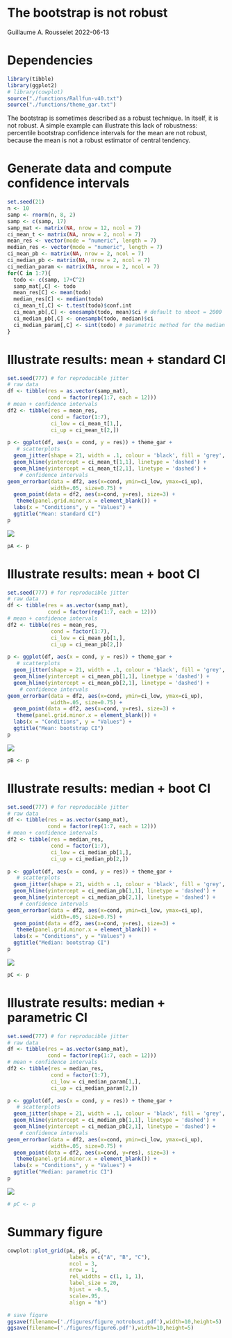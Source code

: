 The bootstrap is not robust
================
Guillaume A. Rousselet
2022-06-13

# Dependencies

``` r
library(tibble)
library(ggplot2)
# library(cowplot)
source("./functions/Rallfun-v40.txt")
source("./functions/theme_gar.txt")
```

The bootstrap is sometimes described as a robust technique. In itself,
it is not robust. A simple example can illustrate this lack of
robustness: percentile bootstrap confidence intervals for the mean are
not robust, because the mean is not a robust estimator of central
tendency.

# Generate data and compute confidence intervals

``` r
set.seed(21)
n <- 10
samp <- rnorm(n, 8, 2) 
samp <- c(samp, 17)
samp_mat <- matrix(NA, nrow = 12, ncol = 7)
ci_mean_t <- matrix(NA, nrow = 2, ncol = 7)
mean_res <- vector(mode = "numeric", length = 7)
median_res <- vector(mode = "numeric", length = 7)
ci_mean_pb <- matrix(NA, nrow = 2, ncol = 7)
ci_median_pb <- matrix(NA, nrow = 2, ncol = 7)
ci_median_param <- matrix(NA, nrow = 2, ncol = 7)
for(C in 1:7){
  todo <- c(samp, 17+C^2)
  samp_mat[,C] <- todo
  mean_res[C] <- mean(todo)
  median_res[C] <- median(todo)
  ci_mean_t[,C] <- t.test(todo)$conf.int
  ci_mean_pb[,C] <- onesampb(todo, mean)$ci # default to nboot = 2000
  ci_median_pb[,C] <- onesampb(todo, median)$ci
  ci_median_param[,C] <- sint(todo) # parametric method for the median
}
```

# Illustrate results: mean + standard CI

``` r
set.seed(777) # for reproducible jitter
# raw data
df <- tibble(res = as.vector(samp_mat),
             cond = factor(rep(1:7, each = 12)))
# mean + confidence intervals
df2 <- tibble(res = mean_res,
              cond = factor(1:7),
              ci_low = ci_mean_t[1,],
              ci_up = ci_mean_t[2,])

p <- ggplot(df, aes(x = cond, y = res)) + theme_gar +
   # scatterplots
  geom_jitter(shape = 21, width = .1, colour = 'black', fill = 'grey', size = 2, alpha = 0.5) +
  geom_hline(yintercept = ci_mean_t[1,1], linetype = 'dashed') +
  geom_hline(yintercept = ci_mean_t[2,1], linetype = 'dashed') +
    # confidence intervals
geom_errorbar(data = df2, aes(x=cond, ymin=ci_low, ymax=ci_up), 
              width=.05, size=0.75) + 
  geom_point(data = df2, aes(x=cond, y=res), size=3) +
   theme(panel.grid.minor.x = element_blank()) +
  labs(x = "Conditions", y = "Values") +
  ggtitle("Mean: standard CI") 
p
```

![](notrobust_files/figure-gfm/unnamed-chunk-3-1.png)<!-- -->

``` r
pA <- p
```

# Illustrate results: mean + boot CI

``` r
set.seed(777) # for reproducible jitter
# raw data
df <- tibble(res = as.vector(samp_mat),
             cond = factor(rep(1:7, each = 12)))
# mean + confidence intervals
df2 <- tibble(res = mean_res,
              cond = factor(1:7),
              ci_low = ci_mean_pb[1,],
              ci_up = ci_mean_pb[2,])

p <- ggplot(df, aes(x = cond, y = res)) + theme_gar +
   # scatterplots
  geom_jitter(shape = 21, width = .1, colour = 'black', fill = 'grey', size = 2, alpha = 0.5) +
  geom_hline(yintercept = ci_mean_pb[1,1], linetype = 'dashed') +
  geom_hline(yintercept = ci_mean_pb[2,1], linetype = 'dashed') +
    # confidence intervals
geom_errorbar(data = df2, aes(x=cond, ymin=ci_low, ymax=ci_up), 
              width=.05, size=0.75) + 
  geom_point(data = df2, aes(x=cond, y=res), size=3) +
   theme(panel.grid.minor.x = element_blank()) +
  labs(x = "Conditions", y = "Values") +
  ggtitle("Mean: bootstrap CI") 
p
```

![](notrobust_files/figure-gfm/unnamed-chunk-4-1.png)<!-- -->

``` r
pB <- p
```

# Illustrate results: median + boot CI

``` r
set.seed(777) # for reproducible jitter
# raw data
df <- tibble(res = as.vector(samp_mat),
             cond = factor(rep(1:7, each = 12)))
# mean + confidence intervals
df2 <- tibble(res = median_res,
              cond = factor(1:7),
              ci_low = ci_median_pb[1,],
              ci_up = ci_median_pb[2,])

p <- ggplot(df, aes(x = cond, y = res)) + theme_gar +
   # scatterplots
  geom_jitter(shape = 21, width = .1, colour = 'black', fill = 'grey', size = 2, alpha = 0.5) +
  geom_hline(yintercept = ci_median_pb[1,1], linetype = 'dashed') +
  geom_hline(yintercept = ci_median_pb[2,1], linetype = 'dashed') +
    # confidence intervals
geom_errorbar(data = df2, aes(x=cond, ymin=ci_low, ymax=ci_up), 
              width=.05, size=0.75) + 
  geom_point(data = df2, aes(x=cond, y=res), size=3) +
   theme(panel.grid.minor.x = element_blank()) +
  labs(x = "Conditions", y = "Values") +
  ggtitle("Median: bootstrap CI") 
p
```

![](notrobust_files/figure-gfm/unnamed-chunk-5-1.png)<!-- -->

``` r
pC <- p
```

# Illustrate results: median + parametric CI

``` r
set.seed(777) # for reproducible jitter
# raw data
df <- tibble(res = as.vector(samp_mat),
             cond = factor(rep(1:7, each = 12)))
# mean + confidence intervals
df2 <- tibble(res = median_res,
              cond = factor(1:7),
              ci_low = ci_median_param[1,],
              ci_up = ci_median_param[2,])

p <- ggplot(df, aes(x = cond, y = res)) + theme_gar +
   # scatterplots
  geom_jitter(shape = 21, width = .1, colour = 'black', fill = 'grey', size = 2, alpha = 0.5) +
  geom_hline(yintercept = ci_median_pb[1,1], linetype = 'dashed') +
  geom_hline(yintercept = ci_median_pb[2,1], linetype = 'dashed') +
    # confidence intervals
geom_errorbar(data = df2, aes(x=cond, ymin=ci_low, ymax=ci_up), 
              width=.05, size=0.75) + 
  geom_point(data = df2, aes(x=cond, y=res), size=3) +
   theme(panel.grid.minor.x = element_blank()) +
  labs(x = "Conditions", y = "Values") +
  ggtitle("Median: parametric CI") 
p
```

![](notrobust_files/figure-gfm/unnamed-chunk-6-1.png)<!-- -->

``` r
# pC <- p
```

# Summary figure

``` r
cowplot::plot_grid(pA, pB, pC,
                    labels = c("A", "B", "C"),
                    ncol = 3,
                    nrow = 1,
                    rel_widths = c(1, 1, 1), 
                    label_size = 20, 
                    hjust = -0.5, 
                    scale=.95,
                    align = "h")

# save figure
ggsave(filename=('./figures/figure_notrobust.pdf'),width=10,height=5)
ggsave(filename=('./figures/figure6.pdf'),width=10,height=5)
```
